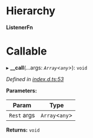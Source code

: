 

# Hierarchy

**ListenerFn**

# Callable
▸ **__call**(...args: *`Array`<`any`>*): `void`

*Defined in [index.d.ts:53](https://github.com/primus/eventemitter3/blob/master/index.d.ts#L53)*

**Parameters:**

| Param | Type |
| ------ | ------ |
| `Rest` args | `Array`<`any`> |

**Returns:** `void`

